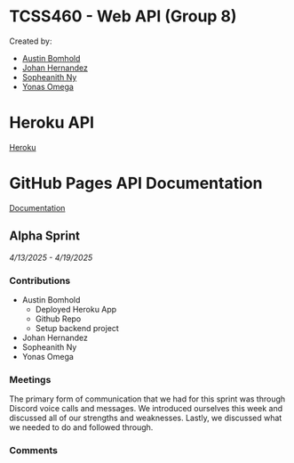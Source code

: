 # TCSS460 - Web API (Group 8)
Created by: 
- [Austin Bomhold](https://github.com/abomhold)
- [Johan Hernandez](https://github.com/johanUWT)
- [Sopheanith Ny](https://github.com/SopheanithUWT)
- [Yonas Omega](https://github.com/YonasOmega)

# Heroku API
[Heroku](https://group8-tcss460-web-api-57308080b655.herokuapp.com/)

# GitHub Pages API Documentation
[Documentation](https://abomhold.github.io/TCSS460-phase-2/)

## Alpha Sprint
*4/13/2025 - 4/19/2025*
### Contributions
- Austin Bomhold
  - Deployed Heroku App 
  - Github Repo
  - Setup backend project
- Johan Hernandez
- Sopheanith Ny
- Yonas Omega
### Meetings
The primary form of communication that we had for this sprint was through Discord voice calls and messages. We introduced ourselves this week and discussed all of our strengths and weaknesses. Lastly, we discussed what we needed to do and followed through.
### Comments
